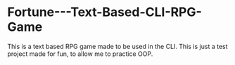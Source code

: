# Fortune---Text-Based-CLI-RPG-Game

This is a text based RPG game made to be used in the CLI.
This is just a test project made for fun, to allow me to practice OOP.
